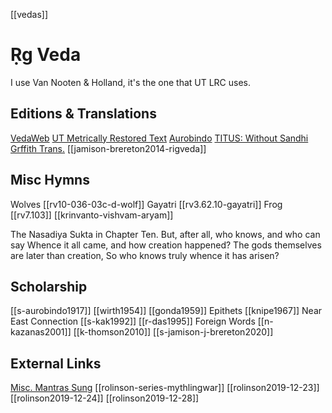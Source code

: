 [[vedas]]

# Ṛg Veda

I use Van Nooten & Holland, it's the one that UT LRC uses.

## Editions & Translations
[VedaWeb](https://vedaweb.uni-koeln.de/)
[UT Metrically Restored Text](https://liberalarts.utexas.edu/lrc/rigveda/index.php)
[Aurobindo](http://sri-aurobindo.in/workings/matherials/rigveda/10/10-036.htm)
[TITUS: Without Sandhi](http://titus.uni-frankfurt.de/texte/etcs/ind/aind/ved/rv/mt/rv.htm)
[Grffith Trans.](https://en.wikisource.org/wiki/The-Rig-Veda)
[[jamison-brereton2014-rigveda]]

## Misc Hymns
Wolves [[rv10-036-03c-d-wolf]]
Gayatri [[rv3.62.10-gayatri]]
Frog [[rv7.103]]
[[krinvanto-vishvam-aryam]]

The Nasadiya Sukta in Chapter Ten.
    But, after all, who knows, and who can say
    Whence it all came, and how creation happened?
    The gods themselves are later than creation,
    So who knows truly whence it has arisen?

## Scholarship
[[s-aurobindo1917]]
[[wirth1954]]
[[gonda1959]] Epithets
[[knipe1967]] Near East Connection
[[s-kak1992]]
[[r-das1995]] Foreign Words
[[n-kazanas2001]]
[[k-thomson2010]]
[[s-jamison-j-brereton2020]]

## External Links
[Misc. Mantras Sung](misc-mantras-sung.md)
[[rolinson-series-mythlingwar]]
[[rolinson2019-12-23]]
[[rolinson2019-12-24]]
[[rolinson2019-12-28]]